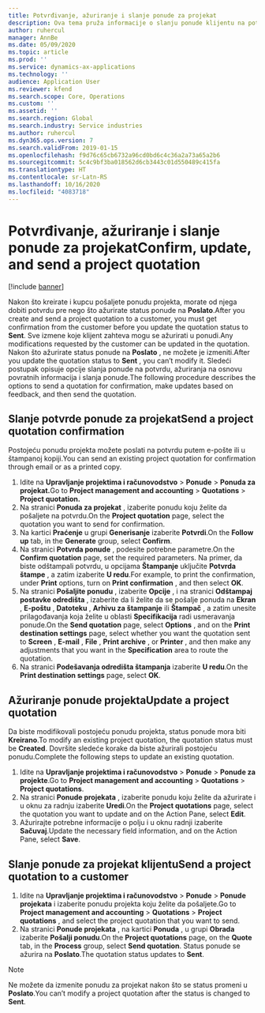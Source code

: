 ```yaml
---
title: Potvrđivanje, ažuriranje i slanje ponude za projekat
description: Ova tema pruža informacije o slanju ponude klijentu na potvrdu, modifikovanju na osnovu povratnih informacija i ponovnom slanju ponude.
author: ruhercul
manager: AnnBe
ms.date: 05/09/2020
ms.topic: article
ms.prod: ''
ms.service: dynamics-ax-applications
ms.technology: ''
audience: Application User
ms.reviewer: kfend
ms.search.scope: Core, Operations
ms.custom: ''
ms.assetid: ''
ms.search.region: Global
ms.search.industry: Service industries
ms.author: ruhercul
ms.dyn365.ops.version: 7
ms.search.validFrom: 2019-01-15
ms.openlocfilehash: f9d76c65cb6732a96cd0bd6c4c36a2a73a65a2b6
ms.sourcegitcommit: 5c4c9bf3ba018562d6cb3443c01d550489c415fa
ms.translationtype: HT
ms.contentlocale: sr-Latn-RS
ms.lasthandoff: 10/16/2020
ms.locfileid: "4083718"
---
```

# <a name="confirm-update-and-send-a-project-quotation"></a><span data-ttu-id="fb450-103">Potvrđivanje, ažuriranje i slanje ponude za projekat</span><span class="sxs-lookup"><span data-stu-id="fb450-103">Confirm, update, and send a project quotation</span></span>

[!include [banner](../includes/banner.md)]

<span data-ttu-id="fb450-104">Nakon što kreirate i kupcu pošaljete ponudu projekta, morate od njega dobiti potvrdu pre nego što ažurirate status ponude na **Poslato**.</span><span class="sxs-lookup"><span data-stu-id="fb450-104">After you create and send a project quotation to a customer, you must get confirmation from the customer before you update the quotation status to **Sent**.</span></span> <span data-ttu-id="fb450-105">Sve izmene koje klijent zahteva mogu se ažurirati u ponudi.</span><span class="sxs-lookup"><span data-stu-id="fb450-105">Any modifications requested by the customer can be updated in the quotation.</span></span> <span data-ttu-id="fb450-106">Nakon što ažurirate status ponude na **Poslato** , ne možete je izmeniti.</span><span class="sxs-lookup"><span data-stu-id="fb450-106">After you update the quotation status to **Sent** , you can’t modify it.</span></span> <span data-ttu-id="fb450-107">Sledeći postupak opisuje opcije slanja ponude na potvrdu, ažuriranja na osnovu povratnih informacija i slanja ponude.</span><span class="sxs-lookup"><span data-stu-id="fb450-107">The following procedure describes the options to send a quotation for confirmation, make updates based on feedback, and then send the quotation.</span></span>

## <a name="send-a-project-quotation-confirmation"></a><span data-ttu-id="fb450-108">Slanje potvrde ponude za projekat</span><span class="sxs-lookup"><span data-stu-id="fb450-108">Send a project quotation confirmation</span></span>  

<span data-ttu-id="fb450-109">Postojeću ponudu projekta možete poslati na potvrdu putem e-pošte ili u štampanoj kopiji.</span><span class="sxs-lookup"><span data-stu-id="fb450-109">You can send an existing project quotation for confirmation through email or as a printed copy.</span></span> 

1. <span data-ttu-id="fb450-110">Idite na **Upravljanje projektima i računovodstvo** > **Ponude** > **Ponuda za projekat.**</span><span class="sxs-lookup"><span data-stu-id="fb450-110">Go to **Project management and accounting** > **Quotations** > **Project quotation.**</span></span> 
2. <span data-ttu-id="fb450-111">Na stranici **Ponuda za projekat** , izaberite ponudu koju želite da pošaljete na potvrdu.</span><span class="sxs-lookup"><span data-stu-id="fb450-111">On the **Project quotation** page, select the quotation you want to send for confirmation.</span></span> 
3. <span data-ttu-id="fb450-112">Na kartici **Praćenje** u grupi **Generisanje** izaberite **Potvrdi**.</span><span class="sxs-lookup"><span data-stu-id="fb450-112">On the **Follow up** tab, in the **Generate** group, select **Confirm**.</span></span> 
4. <span data-ttu-id="fb450-113">Na stranici **Potvrda ponude** , podesite potrebne parametre.</span><span class="sxs-lookup"><span data-stu-id="fb450-113">On the **Confirm quotation** page, set the required parameters.</span></span> <span data-ttu-id="fb450-114">Na primer, da biste odštampali potvrdu, u opcijama **Štampanje** uključite **Potvrda štampe** , a zatim izaberite **U redu**.</span><span class="sxs-lookup"><span data-stu-id="fb450-114">For example, to print the confirmation, under **Print** options, turn on **Print confirmation** , and then select **OK**.</span></span>
5. <span data-ttu-id="fb450-115">Na stranici **Pošaljite ponudu** , izaberite **Opcije** , i na stranici **Odštampaj postavke odredišta** , izaberite da li želite da se pošalje ponuda na **Ekran** , **E-poštu** , **Datoteku** , **Arhivu za štampanje** ili **Štampač** , a zatim unesite prilagođavanja koja želite u oblasti **Specifikacija** radi usmeravanja ponude.</span><span class="sxs-lookup"><span data-stu-id="fb450-115">On the **Send quotation** page, select **Options** , and on the **Print destination settings** page, select whether you want the quotation sent to **Screen** , **E-mail** , **File** , **Print archive** , or **Printer** , and then make any adjustments that you want in the **Specification** area to route the quotation.</span></span>
6. <span data-ttu-id="fb450-116">Na stranici **Podešavanja odredišta štampanja** izaberite **U redu**.</span><span class="sxs-lookup"><span data-stu-id="fb450-116">On the **Print destination settings** page, select **OK**.</span></span>  

## <a name="update-a-project-quotation"></a><span data-ttu-id="fb450-117">Ažuriranje ponude projekta</span><span class="sxs-lookup"><span data-stu-id="fb450-117">Update a project quotation</span></span>

<span data-ttu-id="fb450-118">Da biste modifikovali postojeću ponudu projekta, status ponude mora biti **Kreirano**.</span><span class="sxs-lookup"><span data-stu-id="fb450-118">To modify an existing project quotation, the quotation status must be **Created**.</span></span> <span data-ttu-id="fb450-119">Dovršite sledeće korake da biste ažurirali postojeću ponudu.</span><span class="sxs-lookup"><span data-stu-id="fb450-119">Complete the following steps to update an existing quotation.</span></span> 

1. <span data-ttu-id="fb450-120">Idite na **Upravljanje projektima i računovodstvo** > **Ponude** > **Ponude za projekte**.</span><span class="sxs-lookup"><span data-stu-id="fb450-120">Go to **Project management and accounting** > **Quotations** > **Project quotations**.</span></span>
2. <span data-ttu-id="fb450-121">Na stranici **Ponude projekata** , izaberite ponudu koju želite da ažurirate i u oknu za radnju izaberite **Uredi**.</span><span class="sxs-lookup"><span data-stu-id="fb450-121">On the **Project quotations** page, select the quotation you want to update and on the Action Pane, select **Edit**.</span></span>
3. <span data-ttu-id="fb450-122">Ažurirajte potrebne informacije o polju i u oknu radnji izaberite **Sačuvaj**.</span><span class="sxs-lookup"><span data-stu-id="fb450-122">Update the necessary field information, and on the Action Pane, select **Save**.</span></span>  

## <a name="send-a-project-quotation-to-a-customer"></a><span data-ttu-id="fb450-123">Slanje ponude za projekat klijentu</span><span class="sxs-lookup"><span data-stu-id="fb450-123">Send a project quotation to a customer</span></span> 

1. <span data-ttu-id="fb450-124">Idite na **Upravljanje projektima i računovodstvo** > **Ponude** > **Ponude projekata** i izaberite ponudu projekta koju želite da pošaljete.</span><span class="sxs-lookup"><span data-stu-id="fb450-124">Go to **Project management and accounting** > **Quotations** > **Project quotations** , and select the project quotation that you want to send.</span></span>
2. <span data-ttu-id="fb450-125">Na stranici **Ponude projekata** , na kartici **Ponuda** , u grupi **Obrada** izaberite **Pošalji ponudu**.</span><span class="sxs-lookup"><span data-stu-id="fb450-125">On the **Project quotations** page, on the **Quote** tab, in the **Process** group, select **Send quotation**.</span></span> <span data-ttu-id="fb450-126">Status ponude se ažurira na **Poslato**.</span><span class="sxs-lookup"><span data-stu-id="fb450-126">The quotation status updates to **Sent**.</span></span>

> [!NOTE]
> <span data-ttu-id="fb450-127">Ne možete da izmenite ponudu za projekat nakon što se status promeni u **Poslato**.</span><span class="sxs-lookup"><span data-stu-id="fb450-127">You can’t modify a project quotation after the status is changed to **Sent**.</span></span>
